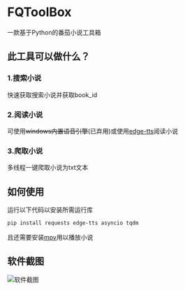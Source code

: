 # FQToolBox
一款基于Python的番茄小说工具箱
## 此工具可以做什么？
### 1.搜索小说
快速获取搜索小说并获取book_id
### 2.阅读小说
可使用~~windows内置语音引擎~~(已弃用)或使用[edge-tts](https://github.com/rany2/edge-tts)阅读小说
### 3.爬取小说
多线程一键爬取小说为txt文本
## 如何使用
运行以下代码以安装所需运行库
```bash
pip install requests edge-tts asyncio tqdm
```
且还需要安装[mpv](https://mpv.io/)用以播放小说
## 软件截图
![软件截图](https://github.com/user-attachments/assets/0282a825-1182-4fd5-99ea-9f024d21b1fb)
